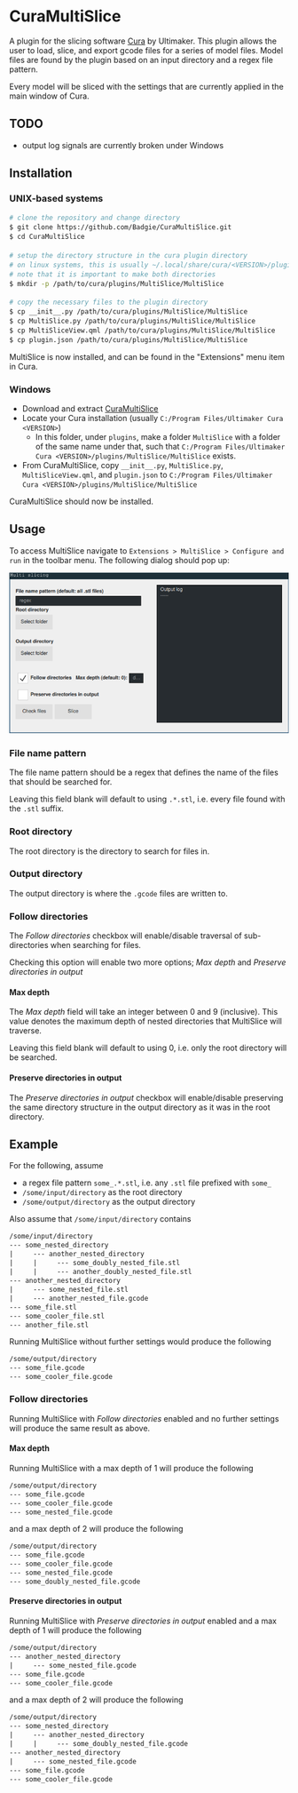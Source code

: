 # CuraMultiSlice

A plugin for the slicing software [Cura](https://ultimaker.com/software/ultimaker-cura) by Ultimaker.
This plugin allows the user to load, slice, and export gcode files for a series of model files. 
Model files are found by the plugin based on an input directory and a regex file pattern. 

Every model will be sliced with the settings that are currently applied in the main window of Cura.

## TODO
- output log signals are currently broken under Windows

## Installation

### UNIX-based systems

```bash
# clone the repository and change directory
$ git clone https://github.com/Badgie/CuraMultiSlice.git
$ cd CuraMultiSlice

# setup the directory structure in the cura plugin directory
# on linux systems, this is usually ~/.local/share/cura/<VERSION>/plugins
# note that it is important to make both directories
$ mkdir -p /path/to/cura/plugins/MultiSlice/MultiSlice

# copy the necessary files to the plugin directory
$ cp __init__.py /path/to/cura/plugins/MultiSlice/MultiSlice
$ cp MultiSlice.py /path/to/cura/plugins/MultiSlice/MultiSlice
$ cp MultiSliceView.qml /path/to/cura/plugins/MultiSlice/MultiSlice
$ cp plugin.json /path/to/cura/plugins/MultiSlice/MultiSlice
```

MultiSlice is now installed, and can be found in the "Extensions" menu item in Cura.

### Windows
- Download and extract [CuraMultiSlice](https://github.com/Badgie/CuraMultiSlice/archive/master.zip)
- Locate your Cura installation (usually `C:/Program Files/Ultimaker Cura <VERSION>`)
    - In this folder, under `plugins`, make a folder `MultiSlice` with a folder of the same name under that, such that `C:/Program Files/Ultimaker Cura <VERSION>/plugins/MultiSlice/MultiSlice` exists.
- From CuraMultiSlice, copy `__init__.py`, `MultiSlice.py`, `MultiSliceView.qml`, and `plugin.json` to `C:/Program Files/Ultimaker Cura <VERSION>/plugins/MultiSlice/MultiSlice`

CuraMultiSlice should now be installed.

## Usage
To access MultiSlice navigate to `Extensions > MultiSlice > Configure and run` in the toolbar menu. The following dialog should pop up:

![window](img/window.png)

### File name pattern
The file name pattern should be a regex that defines the name of the files that should be searched for.

Leaving this field blank will default to using `.*.stl`, i.e. every file found with the `.stl` suffix.

### Root directory
The root directory is the directory to search for files in.

### Output directory
The output directory is where the `.gcode` files are written to.

### Follow directories
The *Follow directories* checkbox will enable/disable traversal of sub-directories when searching for files.

Checking this option will enable two more options; *Max depth* and *Preserve directories in output*

#### Max depth
The *Max depth* field will take an integer between 0 and 9 (inclusive). This value denotes the maximum depth of nested directories that MultiSlice will traverse.

Leaving this field blank will default to using 0, i.e. only the root directory will be searched.

#### Preserve directories in output
The *Preserve directories in output* checkbox will enable/disable preserving the same directory structure in the output directory as it was in the root directory.

## Example

For the following, assume
- a regex file pattern `some_.*.stl`, i.e. any `.stl` file prefixed with `some_`
- `/some/input/directory` as the root directory
- `/some/output/directory` as the output directory

Also assume that `/some/input/directory` contains
```
/some/input/directory
--- some_nested_directory
|     --- another_nested_directory
|     |     --- some_doubly_nested_file.stl
|     |     --- another_doubly_nested_file.stl
--- another_nested_directory
|     --- some_nested_file.stl
|     --- another_nested_file.gcode
--- some_file.stl
--- some_cooler_file.stl
--- another_file.stl
```

Running MultiSlice without further settings would produce the following
```
/some/output/directory
--- some_file.gcode
--- some_cooler_file.gcode
```

### Follow directories
Running MultiSlice with *Follow directories* enabled and no further settings will produce the same result as above.

#### Max depth
Running MultiSlice with a max depth of 1 will produce the following
```
/some/output/directory
--- some_file.gcode
--- some_cooler_file.gcode
--- some_nested_file.gcode
```
and a max depth of 2 will produce the following
```
/some/output/directory
--- some_file.gcode
--- some_cooler_file.gcode
--- some_nested_file.gcode
--- some_doubly_nested_file.gcode
```

#### Preserve directories in output
Running MultiSlice with *Preserve directories in output* enabled and a max depth of 1 will produce the following
```
/some/output/directory
--- another_nested_directory
|     --- some_nested_file.gcode
--- some_file.gcode
--- some_cooler_file.gcode
```
and a max depth of 2 will produce the following
```
/some/output/directory
--- some_nested_directory
|     --- another_nested_directory
|     |     --- some_doubly_nested_file.gcode
--- another_nested_directory
|     --- some_nested_file.gcode
--- some_file.gcode
--- some_cooler_file.gcode
```